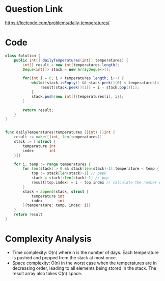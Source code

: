 # Question Link
https://leetcode.com/problems/daily-temperatures/

# Code

```java
class Solution {
    public int[] dailyTemperatures(int[] temperatures) {
        int[] result = new int[temperatures.length];
        Deque<int[]> stack = new ArrayDeque<>(); 

        for(int i = 0; i < temperatures.length; i++) {
            while(!stack.isEmpty() && stack.peek()[0] < temperatures[i]) {
                result[stack.peek()[1]] = i - stack.pop()[1];
            }
            stack.push(new int[]{temperatures[i], i});
        }

        return result;
    }
}
```

```go

func dailyTemperatures(temperatures []int) []int {
	result := make([]int, len(temperatures))
	stack := []struct {
		temperature int
		index       int
	}{}

	for i, temp := range temperatures {
		for len(stack) > 0 && stack[len(stack)-1].temperature < temp {
			top := stack[len(stack)-1] // peek
			stack = stack[:len(stack)-1] // pop
			result[top.index] = i - top.index // calculate the number of days
		}
		stack = append(stack, struct {
			temperature int
			index       int
		}{temperature: temp, index: i})
	}
	return result
}

```

# Complexity Analysis
- Time complexity: O(n) where n is the number of days. Each temperature is pushed and popped from the stack at most once.
- Space complexity: O(n) in the worst case when the temperatures are in decreasing order, leading to all elements being stored in the stack. The result array also takes O(n) space.
